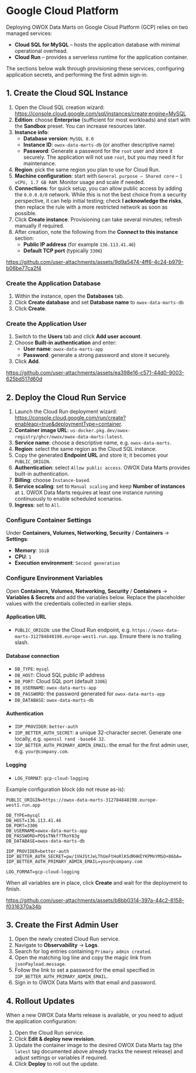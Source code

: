 # Google Cloud Platform

Deploying OWOX Data Marts on Google Cloud Platform (GCP) relies on two managed services:

- **Cloud SQL for MySQL** – hosts the application database with minimal operational overhead.
- **Cloud Run** – provides a serverless runtime for the application container.

The sections below walk through provisioning these services, configuring application secrets, and performing the first admin sign-in.

## 1. Create the Cloud SQL Instance

1. Open the Cloud SQL creation wizard: <https://console.cloud.google.com/sql/instances/create;engine=MySQL>
2. **Edition**: choose **Enterprise** (sufficient for most workloads) and start with the **Sandbox** preset. You can increase resources later.
3. **Instance info**:
   - **Database version**: `MySQL 8.0`
   - **Instance ID**: `owox-data-marts-db` (or another descriptive name)
   - **Password**: Generate a password for the `root` user and store it securely. The application will not use `root`, but you may need it for maintenance.
4. **Region**: pick the same region you plan to use for Cloud Run.
5. **Machine configuration**: start with `General purpose – Shared core` – `1 vCPU, 1.7 GB RAM`. Monitor usage and scale if needed.
6. **Connections**: for quick setup, you can allow public access by adding the `0.0.0.0/0` network. While this is not the best choice from a security perspective, it can help initial testing; check **I acknowledge the risks**, then replace the rule with a more restricted network as soon as possible.
7. Click **Create instance**. Provisioning can take several minutes; refresh manually if required.
8. After creation, note the following from the **Connect to this instance** section:
   - **Public IP address** (for example `136.113.41.46`)
   - **Default TCP port** (typically `3306`)

<https://github.com/user-attachments/assets/9d9a5474-4ff6-4c24-b979-b06be77ca2f4>

### Create the Application Database

1. Within the instance, open the **Databases** tab.
2. Click **Create database** and set **Database name** to `owox-data-marts-db`
3. Click **Create**.

### Create the Application User

1. Switch to the **Users** tab and click **Add user account**.
2. Choose **Built-in authentication** and enter:
   - **User name**: `owox-data-marts-app`
   - **Password**: generate a strong password and store it securely.
3. Click **Add**.

<https://github.com/user-attachments/assets/ea398e16-c571-44d0-9003-625bd517d60d>

## 2. Deploy the Cloud Run Service

1. Launch the Cloud Run deployment wizard: <https://console.cloud.google.com/run/create?enableapi=true&deploymentType=container>.
2. **Container image URL**: `us-docker.pkg.dev/owox-registry/ghcr/owox/owox-data-marts:latest`.
3. **Service name**: choose a descriptive name, e.g. `owox-data-marts`.
4. **Region**: select the same region as the Cloud SQL instance.
5. Copy the generated **Endpoint URL** and store it; it becomes your `PUBLIC_ORIGIN`.
6. **Authentication**: select `Allow public access`. OWOX Data Marts provides built-in authentication.
7. **Billing**: choose `Instance-based`.
8. **Service scaling**: set to `Manual scaling` and keep **Number of instances** at `1`. OWOX Data Marts requires at least one instance running continuously to enable scheduled scenarios.
9. **Ingress**: set to `All`.

### Configure Container Settings

Under **Containers, Volumes, Networking, Security** / **Containers** → **Settings**:

- **Memory**: `1GiB`
- **CPU**: `1`
- **Execution environment**: `Second generation`

### Configure Environment Variables

Open **Containers, Volumes, Networking, Security** / **Containers** → **Variables & Secrets** and add the variables below. Replace the placeholder values with the credentials collected in earlier steps.

#### Application URL

- `PUBLIC_ORIGIN`: use the Cloud Run endpoint, e.g. `https://owox-data-marts-312784848198.europe-west1.run.app`. Ensure there is no trailing slash.

#### Database connection

- `DB_TYPE`: `mysql`
- `DB_HOST`: Cloud SQL public IP address
- `DB_PORT`: Cloud SQL port (default `3306`)
- `DB_USERNAME`: `owox-data-marts-app`
- `DB_PASSWORD`: the password generated for `owox-data-marts-app`
- `DB_DATABASE`: `owox-data-marts-db`

#### Authentication

- `IDP_PROVIDER`: `better-auth`
- `IDP_BETTER_AUTH_SECRET`: a unique 32-character secret. Generate one locally, e.g. `openssl rand -base64 32`.
- `IDP_BETTER_AUTH_PRIMARY_ADMIN_EMAIL`: the email for the first admin user, e.g. `your@company.com`.

#### Logging

- `LOG_FORMAT`: `gcp-cloud-logging`

Example configuration block (do not reuse as-is):

```text
PUBLIC_ORIGIN=https://owox-data-marts-312784848198.europe-west1.run.app

DB_TYPE=mysql
DB_HOST=136.113.41.46
DB_PORT=3306
DB_USERNAME=owox-data-marts-app
DB_PASSWORD=PO$sTNkf?TRoY83g
DB_DATABASE=owox-data-marts-db

IDP_PROVIDER=better-auth
IDP_BETTER_AUTH_SECRET=pw/1VHJStJeLThUeFtHoRlKSdRHHIYKPMnYMSO+86bA=
IDP_BETTER_AUTH_PRIMARY_ADMIN_EMAIL=your@company.com

LOG_FORMAT=gcp-cloud-logging
```

When all variables are in place, click **Create** and wait for the deployment to finish.

<https://github.com/user-attachments/assets/b8bb0314-397a-44c2-8158-f0316370a34b>

## 3. Create the First Admin User

1. Open the newly created Cloud Run service.
2. Navigate to **Observability** → **Logs**.
3. Search for log entries containing `Primary admin created`.
4. Open the matching log line and copy the magic link from `jsonPayload.message`.
5. Follow the link to set a password for the email specified in `IDP_BETTER_AUTH_PRIMARY_ADMIN_EMAIL`.
6. Sign in to OWOX Data Marts with that email and password.

## 4. Rollout Updates

When a new OWOX Data Marts release is available, or you need to adjust the application configuration:

1. Open the Cloud Run service.
2. Click **Edit & deploy new revision**.
3. Update the container image to the desired OWOX Data Marts tag (the `latest` tag documented above already tracks the newest release) and adjust settings or variables if required.
4. Click **Deploy** to roll out the update.
